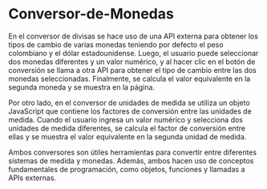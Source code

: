 # Conversor-de-Monedas

En el conversor de divisas se hace uso de una API externa para obtener los tipos de cambio de varias monedas teniendo por defecto el peso colombiano y el dólar estadounidense. Luego, el usuario puede seleccionar dos monedas diferentes y un valor numérico, y al hacer clic en el botón de conversión se llama a otra API para obtener el tipo de cambio entre las dos monedas seleccionadas. Finalmente, se calcula el valor equivalente en la segunda moneda y se muestra en la página.

Por otro lado, en el conversor de unidades de medida se utiliza un objeto JavaScript que contiene los factores de conversión entre las unidades de medida. Cuando el usuario ingresa un valor numérico y selecciona dos unidades de medida diferentes, se calcula el factor de conversión entre ellas y se muestra el valor equivalente en la segunda unidad de medida.

Ambos conversores son útiles herramientas para convertir entre diferentes sistemas de medida y monedas. Además, ambos hacen uso de conceptos fundamentales de programación, como objetos, funciones y llamadas a APIs externas.
